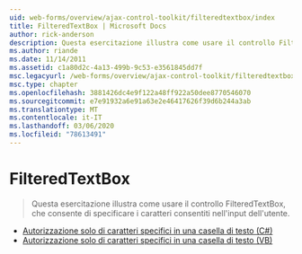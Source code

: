 ```yaml
---
uid: web-forms/overview/ajax-control-toolkit/filteredtextbox/index
title: FilteredTextBox | Microsoft Docs
author: rick-anderson
description: Questa esercitazione illustra come usare il controllo FilteredTextBox, che consente di specificare i caratteri consentiti nell'input dell'utente.
ms.author: riande
ms.date: 11/14/2011
ms.assetid: c1a80d2c-4a13-499b-9c53-e3561845dd7f
msc.legacyurl: /web-forms/overview/ajax-control-toolkit/filteredtextbox
msc.type: chapter
ms.openlocfilehash: 3881426dc4e9f122a48ff922a50dee8770546070
ms.sourcegitcommit: e7e91932a6e91a63e2e46417626f39d6b244a3ab
ms.translationtype: MT
ms.contentlocale: it-IT
ms.lasthandoff: 03/06/2020
ms.locfileid: "78613491"
---
```

# <a name="filteredtextbox"></a>FilteredTextBox

> Questa esercitazione illustra come usare il controllo FilteredTextBox, che consente di specificare i caratteri consentiti nell'input dell'utente.

- [Autorizzazione solo di caratteri specifici in una casella di testo (C#)](allowing-only-certain-characters-in-a-text-box-cs.md)
- [Autorizzazione solo di caratteri specifici in una casella di testo (VB)](allowing-only-certain-characters-in-a-text-box-vb.md)
